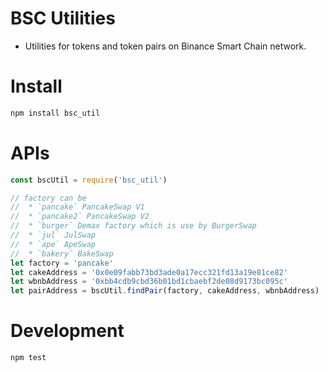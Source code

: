 # BSC Utilities

* Utilities for tokens and token pairs on Binance Smart Chain network.

# Install

```bash
npm install bsc_util
```

# APIs

```js
const bscUtil = require('bsc_util')

// factory can be
//  * `pancake` PancakeSwap V1
//  * `pancake2` PancakeSwap V2
//  * `burger` Demax factory which is use by BurgerSwap
//  * `jul` JulSwap
//  * `ape` ApeSwap
//  * `bakery` BakeSwap
let factory = 'pancake'
let cakeAddress = '0x0e09fabb73bd3ade0a17ecc321fd13a19e81ce82'
let wbnbAddress = '0xbb4cdb9cbd36b01bd1cbaebf2de08d9173bc095c'
let pairAddress = bscUtil.findPair(factory, cakeAddress, wbnbAddress)
```

# Development

```bash
npm test
```
